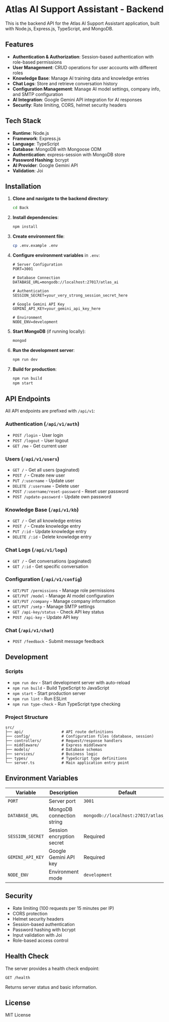 # Atlas AI Support Assistant - Backend

This is the backend API for the Atlas AI Support Assistant application, built with Node.js, Express.js, TypeScript, and MongoDB.

## Features

- **Authentication & Authorization**: Session-based authentication with role-based permissions
- **User Management**: CRUD operations for user accounts with different roles
- **Knowledge Base**: Manage AI training data and knowledge entries
- **Chat Logs**: Store and retrieve conversation history
- **Configuration Management**: Manage AI model settings, company info, and SMTP configuration
- **AI Integration**: Google Gemini API integration for AI responses
- **Security**: Rate limiting, CORS, helmet security headers

## Tech Stack

- **Runtime**: Node.js
- **Framework**: Express.js
- **Language**: TypeScript
- **Database**: MongoDB with Mongoose ODM
- **Authentication**: express-session with MongoDB store
- **Password Hashing**: bcrypt
- **AI Provider**: Google Gemini API
- **Validation**: Joi

## Installation

1. **Clone and navigate to the backend directory**:
   ```bash
   cd Back
   ```

2. **Install dependencies**:
   ```bash
   npm install
   ```

3. **Create environment file**:
   ```bash
   cp .env.example .env
   ```

4. **Configure environment variables** in `.env`:
   ```env
   # Server Configuration
   PORT=3001

   # Database Connection
   DATABASE_URL=mongodb://localhost:27017/atlas_ai

   # Authentication
   SESSION_SECRET=your_very_strong_session_secret_here

   # Google Gemini API Key
   GEMINI_API_KEY=your_gemini_api_key_here

   # Environment
   NODE_ENV=development
   ```

5. **Start MongoDB** (if running locally):
   ```bash
   mongod
   ```

6. **Run the development server**:
   ```bash
   npm run dev
   ```

7. **Build for production**:
   ```bash
   npm run build
   npm start
   ```

## API Endpoints

All API endpoints are prefixed with `/api/v1`:

### Authentication (`/api/v1/auth`)
- `POST /login` - User login
- `POST /logout` - User logout
- `GET /me` - Get current user

### Users (`/api/v1/users`)
- `GET /` - Get all users (paginated)
- `POST /` - Create new user
- `PUT /:username` - Update user
- `DELETE /:username` - Delete user
- `POST /:username/reset-password` - Reset user password
- `POST /update-password` - Update own password

### Knowledge Base (`/api/v1/kb`)
- `GET /` - Get all knowledge entries
- `POST /` - Create knowledge entry
- `PUT /:id` - Update knowledge entry
- `DELETE /:id` - Delete knowledge entry

### Chat Logs (`/api/v1/logs`)
- `GET /` - Get conversations (paginated)
- `GET /:id` - Get specific conversation

### Configuration (`/api/v1/config`)
- `GET/PUT /permissions` - Manage role permissions
- `GET/PUT /model` - Manage AI model configuration
- `GET/PUT /company` - Manage company information
- `GET/PUT /smtp` - Manage SMTP settings
- `GET /api-key/status` - Check API key status
- `POST /api-key` - Update API key

### Chat (`/api/v1/chat`)
- `POST /feedback` - Submit message feedback

## Development

### Scripts
- `npm run dev` - Start development server with auto-reload
- `npm run build` - Build TypeScript to JavaScript
- `npm start` - Start production server
- `npm run lint` - Run ESLint
- `npm run type-check` - Run TypeScript type checking

### Project Structure
```
src/
├── api/                 # API route definitions
├── config/              # Configuration files (database, session)
├── controllers/         # Request/response handlers
├── middleware/          # Express middleware
├── models/              # Database schemas
├── services/            # Business logic
├── types/               # TypeScript type definitions
└── server.ts            # Main application entry point
```

## Environment Variables

| Variable | Description | Default |
|----------|-------------|---------|
| `PORT` | Server port | `3001` |
| `DATABASE_URL` | MongoDB connection string | `mongodb://localhost:27017/atlas_ai` |
| `SESSION_SECRET` | Session encryption secret | Required |
| `GEMINI_API_KEY` | Google Gemini API key | Required |
| `NODE_ENV` | Environment mode | `development` |

## Security

- Rate limiting (100 requests per 15 minutes per IP)
- CORS protection
- Helmet security headers
- Session-based authentication
- Password hashing with bcrypt
- Input validation with Joi
- Role-based access control

## Health Check

The server provides a health check endpoint:
```
GET /health
```

Returns server status and basic information.

## License

MIT License